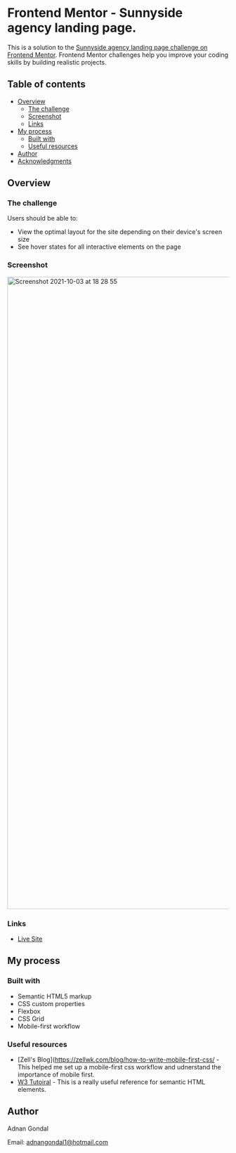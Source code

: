 # Frontend Mentor - Sunnyside agency landing page.

This is a solution to the [Sunnyside agency landing page challenge on Frontend Mentor](https://www.frontendmentor.io/challenges/sunnyside-agency-landing-page-7yVs3B6ef). Frontend Mentor challenges help you improve your coding skills by building realistic projects.

## Table of contents

- [Overview](#overview)
  - [The challenge](#the-challenge)
  - [Screenshot](#screenshot)
  - [Links](#links)
- [My process](#my-process)
  - [Built with](#built-with)
  - [Useful resources](#useful-resources)
- [Author](#author)
- [Acknowledgments](#acknowledgments)

## Overview

### The challenge

Users should be able to:

- View the optimal layout for the site depending on their device's screen size
- See hover states for all interactive elements on the page

### Screenshot
<img width="1440" alt="Screenshot 2021-10-03 at 18 28 55" src="https://user-images.githubusercontent.com/43793942/135764914-5ca6bdae-cfb8-400a-8b5b-c351230b42c5.png">



### Links

- [Live Site](https://adnangondal.github.io/sunny-side-agency/)

## My process

### Built with

- Semantic HTML5 markup
- CSS custom properties
- Flexbox
- CSS Grid
- Mobile-first workflow


### Useful resources

- [Zell's Blog](https://zellwk.com/blog/how-to-write-mobile-first-css/ - This helped me set up a mobile-first css workflow and udnerstand the importance of mobile first.
- [W3 Tutoiral](https://www.w3schools.com/html/html5_semantic_elements.asp) - This is a really useful reference for semantic HTML elements. 

## Author

Adnan Gondal

Email: adnangondal1@hotmail.com


